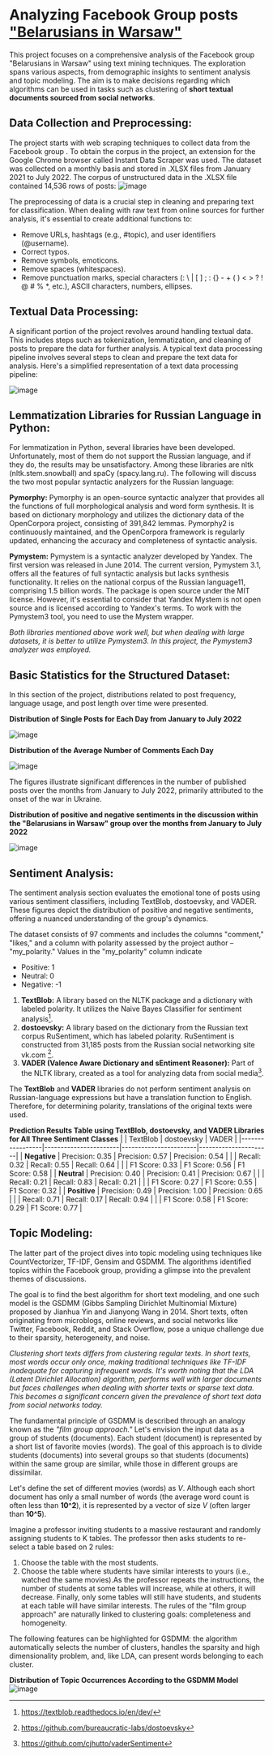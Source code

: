 # Analyzing Facebook Group posts ["Belarusians in Warsaw"](https://www.facebook.com/groups/322757917839370)


This project focuses on a comprehensive analysis of the Facebook group "Belarusians in Warsaw" using text mining techniques. The exploration spans various aspects, from demographic insights to sentiment analysis and topic modeling.
The aim is to make decisions regarding which algorithms can be used in tasks such as clustering of **short textual documents sourced from social networks**.

## Data Collection and Preprocessing:

The project starts with web scraping techniques to collect data from the Facebook group . To obtain the corpus in the project, an extension for the Google Chrome browser called Instant Data Scraper was used.
The dataset was collected on a monthly basis and stored in .XLSX files from January 2021 to July 2022. The corpus of unstructured data in the .XLSX file contained 14,536 rows of posts:
![image](https://github.com/AnaSmola/Text_mining_in_posts_analysis/assets/94449616/022eff91-1adb-4183-bb37-233e230e5d3a)

The preprocessing of data is a crucial step in cleaning and preparing text for classification. When dealing with raw text from online sources for further analysis, it's essential to create additional functions to:

- Remove URLs, hashtags (e.g., #topic), and user identifiers (@username).
- Correct typos.
- Remove symbols, emoticons.
- Remove spaces (whitespaces).
- Remove punctuation marks, special characters (: \ | [ ] ; : {} - + ( ) < > ? ! @ # % *, etc.), ASCII characters, numbers, ellipses.

## Textual Data Processing:

A significant portion of the project revolves around handling textual data. This includes steps such as tokenization, lemmatization, and cleaning of posts to prepare the data for further analysis.
A typical text data processing pipeline involves several steps to clean and prepare the text data for analysis. Here's a simplified representation of a text data processing pipeline:

![image](https://github.com/AnaSmola/Text_mining_in_posts_analysis/assets/94449616/083ca317-6744-4931-9fa7-613994fb5a52)

## Lemmatization Libraries for Russian Language in Python:

For lemmatization in Python, several libraries have been developed. Unfortunately, most of them do not support the Russian language, and if they do, the results may be unsatisfactory. Among these libraries are nltk (nltk.stem.snowball) and spaCy (spacy.lang.ru). The following will discuss the two most popular syntactic analyzers for the Russian language:

**Pymorphy:**
Pymorphy is an open-source syntactic analyzer that provides all the functions of full morphological analysis and word form synthesis. It is based on dictionary morphology and utilizes the dictionary data of the OpenCorpora project, consisting of 391,842 lemmas. Pymorphy2 is continuously maintained, and the OpenCorpora framework is regularly updated, enhancing the accuracy and completeness of syntactic analysis.

**Pymystem:**
Pymystem is a syntactic analyzer developed by Yandex. The first version was released in June 2014. The current version, Pymystem 3.1, offers all the features of full syntactic analysis but lacks synthesis functionality. It relies on the national corpus of the Russian language11, comprising 1.5 billion words. The package is open source under the MIT license. However, it's essential to consider that Yandex Mystem is not open source and is licensed according to Yandex's terms. To work with the Pymystem3 tool, you need to use the Mystem wrapper.

*Both libraries mentioned above work well, but when dealing with large datasets, it is better to utilize Pymystem3. In this project, the Pymystem3 analyzer was employed.*

## Basic Statistics for the Structured Dataset:

In this section of the project, distributions related to post frequency, language usage, and post length over time were presented. 

**Distribution of Single Posts for Each Day from January to July 2022**

![image](https://github.com/AnaSmola/Text_mining_in_posts_analysis/assets/94449616/93b05dae-a479-4a10-8d11-fe0aca7d8020)


**Distribution of the Average Number of Comments Each Day**

![image](https://github.com/AnaSmola/Text_mining_in_posts_analysis/assets/94449616/d7c0de17-10ad-4142-bf22-45eb142b669e)

The figures illustrate significant differences in the number of published posts over the months from January to July 2022, primarily attributed to the onset of the war in Ukraine. 

**Distribution of positive and negative sentiments in the discussion within the "Belarusians in Warsaw" group over the months from January to July 2022**

![image](https://github.com/AnaSmola/Text_mining_in_posts_analysis/assets/94449616/d230c40a-cebe-4a25-ae81-a68528dec2bb)


## Sentiment Analysis:
The sentiment analysis section evaluates the emotional tone of posts using various sentiment classifiers, including TextBlob, dostoevsky, and VADER. These figures depict the distribution of positive and negative sentiments, offering a nuanced understanding of the group's dynamics.

The dataset consists of 97 comments and includes the columns "comment," "likes," and a column with polarity assessed by the project author – "my_polarity." Values in the "my_polarity" column indicate
- Positive: 1
- Neutral: 0
- Negative: -1

1. **TextBlob:** A library based on the NLTK package and a dictionary with labeled polarity. It utilizes the Naive Bayes Classifier for sentiment analysis[^20^].
2. **dostoevsky:** A library based on the dictionary from the Russian text corpus RuSentiment, which has labeled polarity. RuSentiment is constructed from 31,185 posts from the Russian social networking site vk.com [^21^].
3. **VADER (Valence Aware Dictionary and sEntiment Reasoner):** Part of the NLTK library, created as a tool for analyzing data from social media[^23^].

[^20^]: https://textblob.readthedocs.io/en/dev/
[^21^]: https://github.com/bureaucratic-labs/dostoevsky
[^23^]: https://github.com/cjhutto/vaderSentiment


The **TextBlob** and **VADER** libraries do not perform sentiment analysis on Russian-language expressions but have a translation function to English. Therefore, for determining polarity, translations of the original texts were used.

**Prediction Results Table using TextBlob, dostoevsky, and VADER Libraries for All Three Sentiment Classes**
|                 | TextBlob              | dostoevsky            | VADER                |
|-----------------|-----------------------|-----------------------|----------------------|
| **Negative**    | Precision: 0.35       | Precision: 0.57       | Precision: 0.54      |
|                 | Recall: 0.32          | Recall: 0.55          | Recall: 0.64         |
|                 | F1 Score: 0.33        | F1 Score: 0.56        | F1 Score: 0.58       |
| **Neutral**     | Precision: 0.40       | Precision: 0.41       | Precision: 0.67      |
|                 | Recall: 0.21          | Recall: 0.83          | Recall: 0.21         |
|                 | F1 Score: 0.27        | F1 Score: 0.55        | F1 Score: 0.32       |
| **Positive**    | Precision: 0.49       | Precision: 1.00       | Precision: 0.65      |
|                 | Recall: 0.71          | Recall: 0.17          | Recall: 0.94         |
|                 | F1 Score: 0.58        | F1 Score: 0.29        | F1 Score: 0.77       |



## Topic Modeling:
The latter part of the project dives into topic modeling using techniques like CountVectorizer, TF-IDF, Gensim and GSDMM. 
The algorithms identified topics within the Facebook group, providing a glimpse into the prevalent themes of discussions.

The goal is to find the best algorithm for short text modeling, and one such model is the GSDMM (Gibbs Sampling Dirichlet Multinomial Mixture) proposed by Jianhua Yin and Jianyong Wang in 2014. Short texts, often originating from microblogs, online reviews, and social networks like Twitter, Facebook, Reddit, and Stack Overflow, pose a unique challenge due to their sparsity, heterogeneity, and noise.

*Clustering short texts differs from clustering regular texts. In short texts, most words occur only once, making traditional techniques like TF-IDF inadequate for capturing infrequent words. It's worth noting that the LDA (Latent Dirichlet Allocation) algorithm, performs well with larger documents but faces challenges when dealing with shorter texts or sparse text data. This becomes a significant concern given the prevalence of short text data from social networks today.*

The fundamental principle of GSDMM is described through an analogy known as the *"film group approach."*
Let's envision the input data as a group of students (documents). Each student (document) is represented by a short list of favorite movies (words). The goal of this approach is to divide students (documents) into several groups so that students (documents) within the same group are similar, while those in different groups are dissimilar. 

Let's define the set of different movies (words) as *V*. Although each short document has only a small number of words (the average word count is often less than **10^2**), it is represented by a vector of size *V* (often larger than **10^5**).

Imagine a professor inviting students to a massive restaurant and randomly assigning students to K tables. The professor then asks students to re-select a table based on 2 rules:

1. Choose the table with the most students.
2. Choose the table where students have similar interests to yours (i.e., watched the same movies).As the professor repeats the instructions, the number of students at some tables will increase, while at others, it will decrease. Finally, only some tables will still have students, and students at each table will have similar interests. The rules of the "film group approach" are naturally linked to clustering goals: completeness and homogeneity.

The following features can be highlighted for GSDMM: the algorithm automatically selects the number of clusters, handles the sparsity and high dimensionality problem, and, like LDA, can present words belonging to each cluster.

**Distribution of Topic Occurrences According to the GSDMM Model**
![image](https://github.com/AnaSmola/Text_mining_in_posts_analysis/assets/94449616/47f26fb1-f297-477e-bd14-efc7f10d715b)

